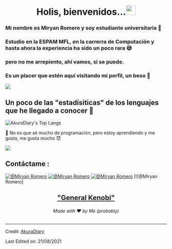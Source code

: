 <h1 align="center">Holis, bienvenidos...<img src="https://github.com/souvikguria98/souvikguria98/blob/master/Hi.gif" width="30"> </h1>

### Mi nombre es Miryan Romero y soy estudiante universitaria 💅

### Estudio en la ESPAM MFL, en la carrerra de Computación y hasta ahora la experiencia ha sido un poco rara 😅
### pero no me arrepiento, ahí vamos, sí se puede.
### Es un placer que estén aquí visitando mi perfil, un beso 💋

<a href="https://www.youtube.com/watch?v=dQw4w9WgXcQ"><img src="https://user-images.githubusercontent.com/73097560/115834477-dbab4500-a447-11eb-908a-139a6edaec5c.gif"></a>

## Un poco de las "estadísiticas" de los lenguajes que he llegado a conocer 🚀
![AkuraDiary's Top Langs](https://github-readme-stats.vercel.app/api/top-langs/?username=AkuraDiary&theme=tokyonight&layout=compact)

🌱 No es que sé mucho de programación, pero estoy aprendiendo y me gusta, me gusta mucho 😈

<a href="https://www.youtube.com/watch?v=dQw4w9WgXcQ"><img src="https://user-images.githubusercontent.com/73097560/115834477-dbab4500-a447-11eb-908a-139a6edaec5c.gif"></a>

## Contáctame : 
[![@Miryan Romero ](https://img.icons8.com/fluency/48/000000/instagram-new.png "@Miryan Romero ")](https://www.instagram.com/miiry_0312?igsh=YTk1bXJkbWcxYTNi) [![@Miryan Romero ](https://img.icons8.com/fluency/48/000000/facebook.png "@Miryan Romero ")](https://www.facebook.com/share/MDkGBrd2Tz3jreLR/) [![@Miryan Romero ](https://img.icons8.com/fluency/48/000000/linkedin.png "@Miryan Romero")](www.linkedin.com/in/miryam-romero-loor-b93656339) [![@Miryan Romero]


<h2 align="center"><a href="https://youtu.be/frszEJb0aOo?t=4">"General Kenobi"</a></h2>
<h6 align="center">Made with ❤️ by Me (probably)</h6>

------
Credit: [AkuraDiary](https://github.com/AkuraDiary)

Last Edited on: 21/08/2021
<!--
**AkuraDiary/AkuraDIary** is a ✨ _special_ ✨ repository because its `README.md` (this file) appears on your GitHub profile.

Here are some ideas to get you started:

- 🔭 I’m currently working on ...
- 🌱 I’m currently learning ...
- 👯 I’m looking to collaborate on ...
- 🤔 I’m looking for help with ...
- 💬 Ask me about ...
- 📫 How to reach me: ...
- 😄 Pronouns: ...
- ⚡ Fun fact: ...
-->
